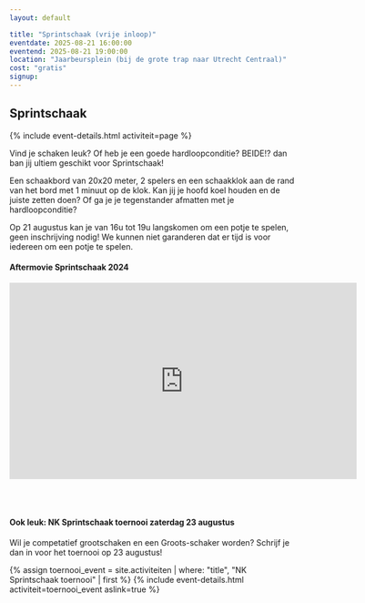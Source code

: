 ```yaml
---
layout: default

title: "Sprintschaak (vrije inloop)"
eventdate: 2025-08-21 16:00:00
eventend: 2025-08-21 19:00:00
location: "Jaarbeursplein (bij de grote trap naar Utrecht Centraal)"
cost: "gratis"
signup:
---
```


## Sprintschaak
{% include event-details.html activiteit=page %}

Vind je schaken leuk? Of heb je een goede hardloopconditie? BEIDE!? dan ban jij ultiem geschikt voor Sprintschaak!

Een schaakbord van 20x20 meter, 2 spelers en een schaakklok aan de rand van het bord met 1 minuut op de klok. Kan jij je hoofd koel houden en de juiste zetten doen? Of ga je je tegenstander afmatten met je hardloopconditie?

Op 21 augustus kan je van 16u tot 19u langskomen om een potje te spelen, geen inschrijving nodig! We kunnen niet garanderen dat er tijd is voor iedereen om een potje te spelen.

#### Aftermovie Sprintschaak 2024
<iframe width="610" height="345" src="https://www.youtube.com/embed/fJ05JlkCUdo?si=EDuDARbaH_VCmxiT" title="YouTube video player" frameborder="0" allow="accelerometer; autoplay; clipboard-write; encrypted-media; gyroscope; picture-in-picture; web-share" referrerpolicy="strict-origin-when-cross-origin" allowfullscreen></iframe>

<br/><br/>

#### Ook leuk: NK Sprintschaak toernooi zaterdag 23 augustus
Wil je competatief grootschaken en een Groots-schaker worden? Schrijf je dan in voor het toernooi op 23 augustus!

{% assign toernooi_event = site.activiteiten | where: "title", "NK Sprintschaak toernooi" | first %}
{% include event-details.html activiteit=toernooi_event aslink=true %}
